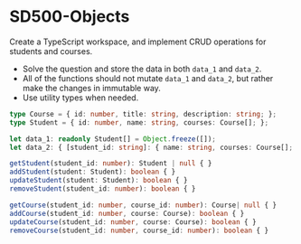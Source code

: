 # SD500-Objects
Create a TypeScript workspace, and implement CRUD operations for students and courses. 
* Solve the question and store the data in both `data_1` and `data_2`.
* All of the functions should not mutate `data_1` and `data_2`, but rather make the changes in immutable way.
* Use utility types when needed.

```typescript
type Course = { id: number, title: string, description: string; };
type Student = { id: number, name: string, courses: Course[]; };

let data_1: readonly Student[] = Object.freeze([]);
let data_2: { [student_id: string]: { name: string, courses: Course[]; }; } = Object.freeze({});

getStudent(student_id: number): Student | null { }
addStudent(student: Student): boolean { }
updateStudent(student: Student): boolean { }
removeStudent(student_id: number): boolean { }

getCourse(student_id: number, course_id: number): Course| null { }
addCourse(student_id: number, course: Course): boolean { }
updateCourse(student_id: number, course: Course): boolean { }
removeCourse(student_id: number, course_id: number): boolean { }
```
